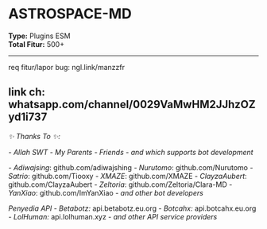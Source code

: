 # ASTROSPACE-MD

**Type:** Plugins ESM  
**Total Fitur:** 500+  

---
req fitur/lapor bug: ngl.link/manzzfr

link ch:
whatsapp.com/channel/0029VaMwHM2JJhzOZyd1i737
---
*✨ Thanks To ✨:*

*- Allah SWT*
*- My Parents*
*- Friends*
*- and which supports bot development*

*- Adiwajsing*: github.com/adiwajshing
*- Nurutomo*: github.com/Nurutomo
*- Satrio*: github.com/Tiooxy
*- XMAZE*: github.com/XMAZE
*- ClayzaAubert*: github.com/ClayzaAubert
*- Zeltoria*: github.com/Zeltoria/Clara-MD
*- YanXiao*: github.com/ImYanXiao
*- and other bot developers*

*Penyedia API*
*- Betabotz:* api.betabotz.eu.org 
*- Botcahx:* api.botcahx.eu.org
*- LolHuman:* api.lolhuman.xyz
*- and other API service providers*
